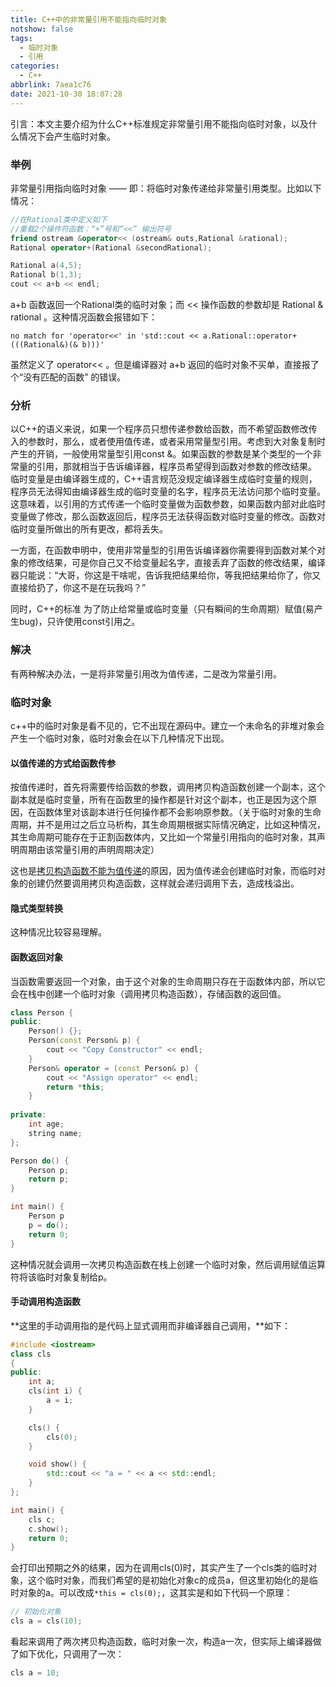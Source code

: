 ```yaml
---
title: C++中的非常量引用不能指向临时对象
notshow: false
tags:
  - 临时对象
  - 引用
categories:
  - C++
abbrlink: 7aea1c76
date: 2021-10-30 18:07:28
---
```


引言：本文主要介绍为什么C++标准规定非常量引用不能指向临时对象，以及什么情况下会产生临时对象。

<!--more-->

### 举例

非常量引用指向临时对象 —— 即：将临时对象传递给非常量引用类型。比如以下情况：

```c++
//在Rational类中定义如下
//重载2个操作符函数：“+”号和“<<” 输出符号
friend ostream &operator<< (ostream& outs,Rational &rational);
Rational operator+(Rational &secondRational);

Rational a(4,5);
Rational b(1,3);
cout << a+b << endl;
```

a+b 函数返回一个Rational类的临时对象；而 << 操作函数的参数却是 Rational & rational 。这种情况函数会报错如下：

`no match for 'operator<<' in 'std::cout << a.Rational::operator+(((Rational&)(& b)))'`

虽然定义了 operator<< 。但是编译器对 a+b 返回的临时对象不买单，直接报了个“没有匹配的函数” 的错误。

### 分析

以C++的语义来说，如果一个程序员只想传递参数给函数，而不希望函数修改传入的参数时，那么，或者使用值传递，或者采用常量型引用。考虑到大对象复制时产生的开销，一般使用常量型引用const &。如果函数的参数是某个类型的一个非常量的引用，那就相当于告诉编译器，程序员希望得到函数对参数的修改结果。
临时变量是由编译器生成的，C++语言规范没规定编译器生成临时变量的规则，程序员无法得知由编译器生成的临时变量的名字，程序员无法访问那个临时变量。这意味着，以引用的方式传递一个临时变量做为函数参数，如果函数内部对此临时变量做了修改，那么函数返回后，程序员无法获得函数对临时变量的修改。函数对临时变量所做出的所有更改，都将丢失。

一方面，在函数申明中，使用非常量型的引用告诉编译器你需要得到函数对某个对象的修改结果，可是你自己又不给变量起名字，直接丢弃了函数的修改结果，编译器只能说：“大哥，你这是干啥呢，告诉我把结果给你，等我把结果给你了，你又直接给扔了，你这不是在玩我吗？”

同时，C++的标准 为了防止给常量或临时变量（只有瞬间的生命周期）赋值(易产生bug)，只许使用const引用之。

### 解决

有两种解决办法，一是将非常量引用改为值传递，二是改为常量引用。

### 临时对象

c++中的临时对象是看不见的，它不出现在源码中。建立一个未命名的非堆对象会产生一个临时对象，临时对象会在以下几种情况下出现。

#### 以值传递的方式给函数传参

按值传递时，首先将需要传给函数的参数，调用拷贝构造函数创建一个副本，这个副本就是临时变量，所有在函数里的操作都是针对这个副本，也正是因为这个原因，在函数体里对该副本进行任何操作都不会影响原参数。（关于临时对象的生命周期，并不是用过之后立马析构，其生命周期根据实际情况确定，比如这种情况，其生命周期可能存在于正割函数体内，又比如一个常量引用指向的临时对象，其声明周期由该常量引用的声明周期决定）

这也是[拷贝构造函数不能为值传递](http://zsh4614.cn/2021/04/13/%E8%AF%A6%E8%A7%A3C-%E6%8B%B7%E8%B4%9D%E6%9E%84%E9%80%A0%E5%87%BD%E6%95%B0%E5%92%8C%E8%B5%8B%E5%80%BC%E8%BF%90%E7%AE%97%E7%AC%A6/)的原因，因为值传递会创建临时对象，而临时对象的创建仍然要调用拷贝构造函数，这样就会递归调用下去，造成栈溢出。

#### 隐式类型转换

这种情况比较容易理解。

#### 函数返回对象

当函数需要返回一个对象，由于这个对象的生命周期只存在于函数体内部，所以它会在栈中创建一个临时对象（调用拷贝构造函数），存储函数的返回值。

```c++
class Person {
public:
    Person() {};
    Person(const Person& p) {
        cout << "Copy Constructor" << endl;
    }
    Person& operator = (const Person& p) {
        cout << "Assign operator" << endl;
        return *this;
    }
    
private:
    int age;
    string name;
};

Person do() {
    Person p;
    return p;
}

int main() {
    Person p
    p = do();
    return 0;
}
```

这种情况就会调用一次拷贝构造函数在栈上创建一个临时对象，然后调用赋值运算符将该临时对象复制给p。

#### 手动调用构造函数

**这里的手动调用指的是代码上显式调用而非编译器自己调用，**如下：

```c++
#include <iostream>
class cls
{
public:
    int a;
    cls(int i) {
        a = i;
    }

    cls() {
        cls(0);
    }

    void show() {
        std::cout << "a = " << a << std::endl;
    }
};

int main() {
    cls c;
    c.show();
    return 0;
}
```

会打印出预期之外的结果，因为在调用cls(0)时，其实产生了一个cls类的临时对象，这个临时对象，而我们希望的是初始化对象c的成员a，但这里初始化的是临时对象的a。可以改成`*this = cls(0);`，这其实是和如下代码一个原理：

```c++
// 初始化对象
cls a = cls(10);
```

看起来调用了两次拷贝构造函数，临时对象一次，构造a一次，但实际上编译器做了如下优化，只调用了一次：

```c++
cls a = 10;
```





